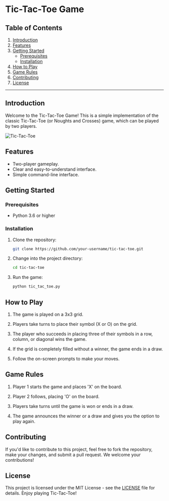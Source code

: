 # Tic-Tac-Toe Game

## Table of Contents

1. [Introduction](#introduction)
2. [Features](#features)
3. [Getting Started](#getting-started)
    - [Prerequisites](#prerequisites)
    - [Installation](#installation)
4. [How to Play](#how-to-play)
5. [Game Rules](#game-rules)
6. [Contributing](#contributing)
7. [License](#license)

---

## Introduction

Welcome to the Tic-Tac-Toe Game! This is a simple implementation of the classic Tic-Tac-Toe (or Noughts and Crosses) game, which can be played by two players.

![Tic-Tac-Toe](tic_tac_toe.png)

## Features

- Two-player gameplay.
- Clear and easy-to-understand interface.
- Simple command-line interface.

## Getting Started

### Prerequisites

- Python 3.6 or higher

### Installation

1. Clone the repository:

    ```bash
    git clone https://github.com/your-username/tic-tac-toe.git
    ```

2. Change into the project directory:

    ```bash
    cd tic-tac-toe
    ```

3. Run the game:

    ```bash
    python tic_tac_toe.py
    ```

## How to Play

1. The game is played on a 3x3 grid.

2. Players take turns to place their symbol (X or O) on the grid.

3. The player who succeeds in placing three of their symbols in a row, column, or diagonal wins the game.

4. If the grid is completely filled without a winner, the game ends in a draw.

5. Follow the on-screen prompts to make your moves.

## Game Rules

1. Player 1 starts the game and places 'X' on the board.

2. Player 2 follows, placing 'O' on the board.

3. Players take turns until the game is won or ends in a draw.

4. The game announces the winner or a draw and gives you the option to play again.

## Contributing

If you'd like to contribute to this project, feel free to fork the repository, make your changes, and submit a pull request. We welcome your contributions!

## License

This project is licensed under the MIT License - see the [LICENSE](LICENSE) file for details. Enjoy playing Tic-Tac-Toe!
